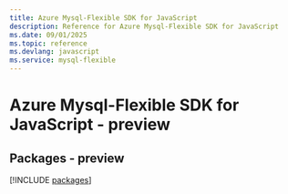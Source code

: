 ```yaml
---
title: Azure Mysql-Flexible SDK for JavaScript
description: Reference for Azure Mysql-Flexible SDK for JavaScript
ms.date: 09/01/2025
ms.topic: reference
ms.devlang: javascript
ms.service: mysql-flexible
---
```

# Azure Mysql-Flexible SDK for JavaScript - preview
## Packages - preview
[!INCLUDE [packages](mysql-flexible-index.md)]
